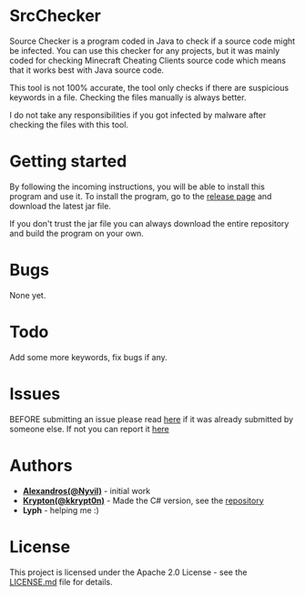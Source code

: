 # SrcChecker
Source Checker is a program coded in Java to check if a source code might be infected. You can use this checker for any projects, but it was mainly coded for checking Minecraft Cheating Clients source code which means that it works best with Java source code.

This tool is not 100% accurate, the tool only checks if there are suspicious keywords in a file. Checking the files manually is always better.

I do not take any responsibilities if you got infected by malware after checking the files with this tool.

# Getting started
By following the incoming instructions, you will be able to install this program and use it.
To install the program, go to the [release page](https://github.com/Nyvil/SrcChecker/releases) and download the latest jar file.

If you don't trust the jar file you can always download the entire repository and build the program on your own.

# Bugs
None yet.

# Todo
Add some more keywords, fix bugs if any.

# Issues
BEFORE submitting an issue please read [here](https://github.com/Nyvil/SrcChecker#bugs) if it was already submitted by someone else.
If not you can report it [here](https://github.com/Nyvil/SrcChecker/issues)

# Authors
* **[Alexandros(@Nyvil)](https://github.com/Nyvil)** - initial work
* **[Krypton(@kkrypt0n)](https://github.com/kkrypt0n)** - Made the C# version, see the [repository](https://github.com/kkrypt0nn/Source-Checker)
* **Lyph** - helping me :)

# License
This project is licensed under the Apache 2.0 License - see the [LICENSE.md](https://github.com/kkrypt0nn/Source-Checker/blob/master/LICENSE.md) file for details.
